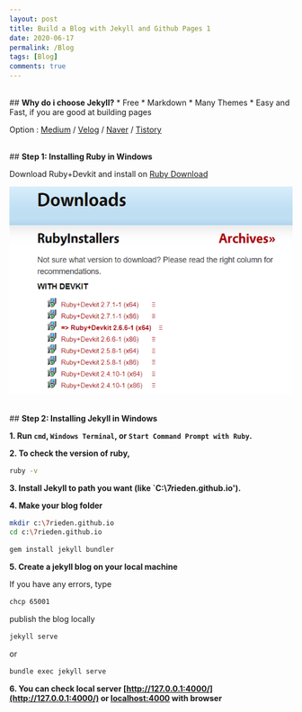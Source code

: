 ```yaml
---
layout: post
title: Build a Blog with Jekyll and Github Pages 1
date: 2020-06-17
permalink: /Blog
tags: [Blog]
comments: true
---
```

<br>
## <b>Why do i choose Jekyll?</b>
* Free
* Markdown
* Many Themes
* Easy and Fast, if you are good at building pages

Option : [Medium](https://medium.com/)  /  [Velog](https://velog.io/)  /   [Naver](https://naver.com/)  /   [Tistory](https://tistory.com)

<br>
## <b>Step 1: Installing Ruby in Windows</b>


Download Ruby+Devkit and install on [Ruby Download](https://rubyinstaller.org/downloads/)

![Ruby site](/img/Install_Ruby.png "Ruby Website")

<br>
## <b>Step 2: Installing Jekyll in Windows</b>


<b>1. Run `cmd`, `Windows Terminal`, or `Start Command Prompt with Ruby`.</b>

<b>2. To check the version of ruby,</b>
```bash
ruby -v
```
<b>3. Install Jekyll to path you want (like `C:\7rieden.github.io\').</b>

<b>4. Make your blog folder</b>
```bash
mkdir c:\7rieden.github.io
cd c:\7rieden.github.io
```
```bash
gem install jekyll bundler
```
<b>5. Create a jekyll blog on your local machine</b>

If  you have any errors, type

```bash
chcp 65001
```

publish the blog locally

```bash
jekyll serve
```
or

```bash
bundle exec jekyll serve
```


<b>6. You can check local server [http://127.0.0.1:4000/](http://127.0.0.1:4000/) or [localhost:4000](http://localhost:4000/) with browser</b>